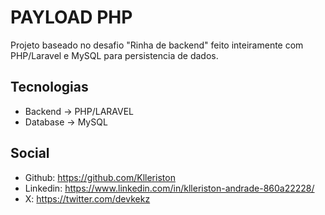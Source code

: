 # PAYLOAD PHP

Projeto baseado no desafio "Rinha de backend" feito inteiramente com PHP/Laravel e MySQL para persistencia de dados.

## Tecnologias
- Backend -> PHP/LARAVEL
- Database -> MySQL

## Social
- Github: https://github.com/Klleriston
- Linkedin: https://www.linkedin.com/in/klleriston-andrade-860a22228/
- X: https://twitter.com/devkekz
